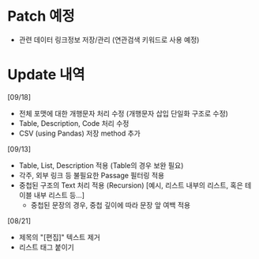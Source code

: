 
# Patch 예정
- 관련 데이터 링크정보 저장/관리 (연관검색 키워드로 사용 예정)

# Update 내역
[09/18]
- 전체 포맷에 대한 개행문자 처리 수정 (개행문자 삽입 단일화 구조로 수정)
- Table, Description, Code 처리 수정
- CSV (using Pandas) 저장 method 추가

[09/13]
- Table, List, Description 적용 (Table의 경우 보완 필요)
- 각주, 외부 링크 등 불필요한 Passage 필터링 적용
- 중첩된 구조의 Text 처리 적용 (Recursion) [예시, 리스트 내부의 리스트, 혹은 테이블 내부 리스트 등...]
    - 중첩된 문장의 경우, 중첩 깊이에 따라 문장 앞 여백 적용

[08/21]
- 제목의 "[편집]" 텍스트 제거
- 리스트 태그 붙이기